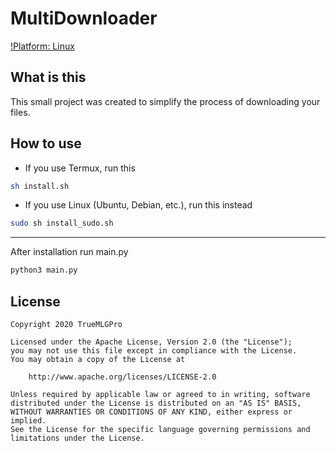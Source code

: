 # MultiDownloader

[!Platform: Linux](https://img.shields.io/static/v1?label=Platform&message=Linux&color=5d91ff&style=for-the-badge&logo=linux)

## What is this

This small project was created to simplify the process of downloading your files.

## How to use

- If you use Termux, run this

```sh
sh install.sh
```

- If you use Linux (Ubuntu, Debian, etc.), run this instead

```sh
sudo sh install_sudo.sh
```

-----

After installation run main.py

```sh
python3 main.py
```

## License

```plain
Copyright 2020 TrueMLGPro

Licensed under the Apache License, Version 2.0 (the "License");
you may not use this file except in compliance with the License.
You may obtain a copy of the License at

    http://www.apache.org/licenses/LICENSE-2.0

Unless required by applicable law or agreed to in writing, software
distributed under the License is distributed on an "AS IS" BASIS,
WITHOUT WARRANTIES OR CONDITIONS OF ANY KIND, either express or implied.
See the License for the specific language governing permissions and
limitations under the License.
```
